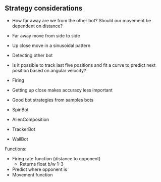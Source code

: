 ## Strategy considerations

* How far away are we from the other bot? Should our movement be dependent on distance?
 * Far away move from side to side
 * Up close move in a sinusoidal pattern

* Detecting other bot
 * Is it possible to track last five positions and fit a curve to predict next position based on angular velocity?

* Firing
 * Getting up close makes accuracy less important

* Good bot strategies from samples bots
 * SpinBot
 * AlienComposition
 * TrackerBot
 * WallBot


Functions:
 * Firing rate function (distance to opponent)
 	* Returns float b/w 1-3 
 * Predict where opponent is
 * Movement function